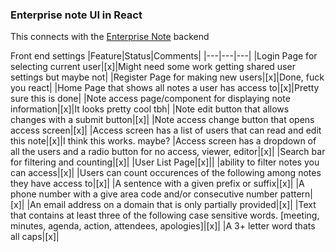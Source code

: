 ### Enterprise note UI in React

This connects with the [Enterprise Note](https://github.com/TeamIO-NZ/EnterpriseNote) backend


Front end settings
|Feature|Status|Comments|
|---|---|---|
|Login Page for selecting current user|[x]|Might need some work getting shared user settings but maybe not|
|Register Page for making new users|[x]|Done, fuck you react|
|Home Page that shows all notes a user has access to|[x]|Pretty sure this is done|
|Note access page/component for displaying note information|[x]|It looks pretty cool tbh|
|Note edit button that allows changes with a submit button|[x]|
|Note access change button that opens access screen|[x]|
|Access screen has a list of users that can read and edit this note|[x]|I think this works. maybe?
|Access screen has a dropdown of all the users and a radio button for no access, viewer, editor|[x]|
|Search bar for filtering and counting|[x]|
|User List Page|[x]||
|ability to filter notes you can access|[x]|
|Users can count occurences of the following among notes they have access to|[x]|
|A sentence with a given prefix or suffix|[x]|
|A phone number with a give area code and/or consecutive number pattern|[x]|
|An email address on a domain that is only partially provided|[x]|
|Text that contains at least three of the following case sensitive words. [meeting, minutes, agenda, action, attendees, apologies]|[x]|
|A 3+ letter word thats all caps|[x]|